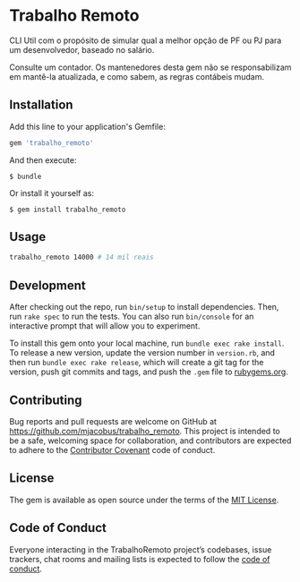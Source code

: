 # Trabalho Remoto

CLI Util com o propósito de simular qual a melhor opção de PF ou PJ para um desenvolvedor, baseado no salário.

Consulte um contador. Os mantenedores desta gem não se responsabilizam em mantê-la atualizada, e como sabem, as regras contábeis mudam.

## Installation

Add this line to your application's Gemfile:

```ruby
gem 'trabalho_remoto'
```

And then execute:

    $ bundle

Or install it yourself as:

    $ gem install trabalho_remoto

## Usage

```bash
trabalho_remoto 14000 # 14 mil reais
```

## Development

After checking out the repo, run `bin/setup` to install dependencies. Then, run `rake spec` to run the tests. You can also run `bin/console` for an interactive prompt that will allow you to experiment.

To install this gem onto your local machine, run `bundle exec rake install`. To release a new version, update the version number in `version.rb`, and then run `bundle exec rake release`, which will create a git tag for the version, push git commits and tags, and push the `.gem` file to [rubygems.org](https://rubygems.org).

## Contributing

Bug reports and pull requests are welcome on GitHub at https://github.com/mjacobus/trabalho_remoto. This project is intended to be a safe, welcoming space for collaboration, and contributors are expected to adhere to the [Contributor Covenant](http://contributor-covenant.org) code of conduct.

## License

The gem is available as open source under the terms of the [MIT License](https://opensource.org/licenses/MIT).

## Code of Conduct

Everyone interacting in the TrabalhoRemoto project’s codebases, issue trackers, chat rooms and mailing lists is expected to follow the [code of conduct](https://github.com/mjacobus/trabalho_remoto/blob/master/CODE_OF_CONDUCT.md).
